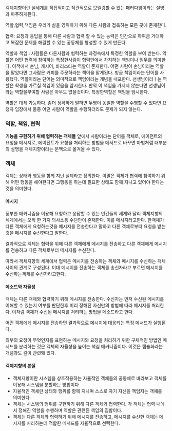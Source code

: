 ##

객체지향이란 실세계를 직접적이고 직관적으로 모델링할 수 있는 패러다임이라는 설명과 마주하게된다.


역할,협력,책임은 우리가 삶을 영위하기 위해 다른 사람과 접촉하는 모든 곳에 존재한다.

협력: 요청과 응답을 통해 다른 사람과 협력 할 수 있는 능력은 인간으로 하여금 거대하고 복잡한 문제를 해결할 수 있는 공동체를 형성할 수 있게 만든다.

역할과 책임 : 사람들은 다른사람과 협력하는 과정속에서 특정한 역할을 부여 받는다. 역할은 어떤 협력에 참여하는 특정한사람이 협력안에서 차지하는 책임이나 임무를 의미한다. 이책에서 손님, 캐시어, 바리스타는 역할이 존재한다. 어떤 사람이 손님이라는 역할을 맡았다면 그사람은 커피를 주문하라는 책이을 맡게된다. 방금 책임이라는 단어를 사용했다. 역할이라는 단어는 의미적으로 책임이라는 개념을 내포한다. 선생님이리ㅏ는 역할은 학생을 가르칠 책임이 있음을 암시한다. 만약 이 책임을 가지지 않는다면 선생님이라는 역할을부여할 사람은 아무도 없을것이다. 특정한역할은 책임을 암시한다.

역할은 대체 가능하다. 좀더 정확하게 말하면 두명이 동일한 역할을 수행할 수 있다면 요청자 입장에서 둘중 어떤 사람이 역할을 수행하더라도 문제가 되지 않는다.

### 역할, 책임, 협력
**기능을 구현하기 위해 협력하는 객체들**
앞에서 사람이라는 단어를 객체로, 에이전트의 요청을 메시지로, 에이전트가 요청을 처리하는 방법을 메서드로 바꾸면 마법처럼 대부분의 설명을 객체지향이라는 문맥으로 옮겨올 수 있다.

### 객체
객체는 상태와 행동을 함께 지닌 실체라고 정의한다. 이말은 객체가 협력에 참여하기 위해 어떤 행동을 해야한다면 그행동을 하는데 필요한 상태도 함께 지니고 있어야 한다는것을 의미한다.

#### 메시지
풍부한 매커니즘을 이용해 요청하고 응답할 수 있는 인간들의 세계와 달리 객체지향의 세계에서는 오직 한 가지 의사소통 수단만이 존재한다. 이를 메시지라고한다. 한객체가 다른 객체에게 요청하는것을 메시지를 전송한다고 말하고 다른 객체로부터 요청을 받는것을 메시지를 수신한다고 말한다.

결과적으로 객체는 협력을 위해 다른 객체에게 메시지를 전송하고 다른 객체에게 메시지를 전송하고 다른 객체로부터 메시지를 수신한다.

따라서 객체지향의 세계에서 협력은 메시지를 전송하는 객체와 메시지를 수신하는 객체사이의 관계로 구성된다. 이대 메시지를 전송하는 객체를 송신자라고 부르면 메시지를 수신하는객체를 수신자라고한다.



#### 메소드와 자율성
객체는 다른 객체와 협력하기 위해 메시지를 전송한다. 수신자는 먼저 수신된 메시지를 이해할 수 있는지 여부를 판단한후 미리 정해진 자신만의 방법에 따라 메시지를 처리한다. 이처럼 객체가 수신된 메시지를 처리하는 방법을 메소드라고 한다.

어떤 객체에게 메시지를 전송하면 결과적으로 메시지에 대응되는 특정 메서드가 실행된다.

외부의 요청이 무엇인지를 표현하는 메시지와 요청을 처리하기 위한 구체적인 방법인 메서드를 분리하는 것은 객체의 자율성을 높이는 핵심 매커니즘이다. 이것은 캡슐화라는 개념과도 깊이 관련돼 있다.

#### 객체지향의 본질
* 객체지향이란 시스템을 상호작용하는 자율적인 객체들의 공동체로 바라보고 객체를 이용해 시스템을 분할하는 방법이다
* 자율적인 객체란 상태와 행위를 함께 지니며 스스로 자기 자신을 책임지는 객체를 의미한다.
* 객체는 시스템의 행위를 구현하기 위해 다른 객체와 협력한다. 각 객체는 협력 내에서 정해진 역할을 수행하며 역할은 관련된 책임의 집합이다.
* 객체는 다른 객체와 협력하기 위해 메시지를 전송하고, 메시지를 수신한 객체는 메시지를 처리하는데 적합한 메서드를 자율적으로 선택한다.
